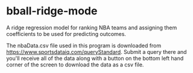 # bball-ridge-mode
A ridge regression model for ranking NBA teams and assigning them coefficients to be used for predicting outcomes.

The nbaData.csv file used in this program is downloaded from https://www.sportsdataiq.com/queryStandard. Submit a query there and you'll receive all of the data along with a button on the bottom left hand corner of the screen to download the data as a csv file.
